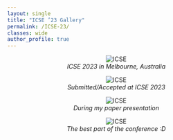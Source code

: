 ```yaml
---
layout: single
title: "ICSE ’23 Gallery"
permalink: /ICSE-23/
classes: wide
author_profile: true
---
```


<figure style="text-align:center;">
  <img src="{{ '/assets/photo/ICSE-23-0.jpg' | relative_url }}" alt="ICSE" style="max-width:80%;" />
  <figcaption style="font-style:italic;">ICSE 2023 in Melbourne, Australia</figcaption>
</figure>

<figure style="text-align:center;">
  <img src="{{ '/assets/photo/ICSE-23-4.jpg' | relative_url }}" alt="ICSE" style="max-width:80%;" />
  <figcaption style="font-style:italic;">Submitted/Accepted at ICSE 2023</figcaption>
</figure>

<figure style="text-align:center;">
  <img src="{{ '/assets/photo/ICSE-23-1.jpg' | relative_url }}" alt="ICSE" style="max-width:80%;" />
  <figcaption style="font-style:italic;">During my paper presentation</figcaption>
</figure>

<figure style="text-align:center;">
  <img src="{{ '/assets/photo/ICSE-23-3.jpg' | relative_url }}" alt="ICSE" style="max-width:80%;" />
  <figcaption style="font-style:italic;">The best part of the conference :D</figcaption>
</figure>

